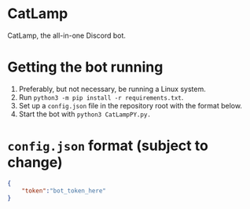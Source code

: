 # CatLamp
 CatLamp, the all-in-one Discord bot.

# Getting the bot running
 1. Preferably, but not necessary, be running a Linux system.
 2. Run `python3 -m pip install -r requirements.txt`.
 3. Set up a `config.json` file in the repository root with the format below.
 3. Start the bot with `python3 CatLampPY.py.`

# `config.json` format (subject to change)
```json
{
	"token":"bot_token_here"
}
```
